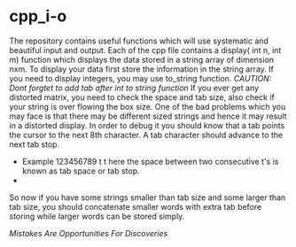 # cpp_i-o
The repository contains useful functions which will use systematic and beautiful input and output.
Each of the cpp file contains a display( int n, int m) function which displays the data stored in a string array of dimension nxm.
To display your data first store the information in the string array.
If you need to display integers, you may use to_string function. *CAUTION: Dont forgtet to add tab after int to string function*
If you ever get any distorted matrix, you need to check the space and tab size, also check if your string is over flowing the box size. 
One of the bad problems which you may face is that there may be different sized strings and hence it may result in a distorted display.
In order to debug it you should know that a tab points the cursor to the next 8th character. A tab character should advance to the next tab stop.
* Example
 123456789
 t       t
 here the space between two consecutive t's is known as tab space or tab stop.
*
So now if you have some strings smaller than tab size and some larger than tab size, you should concatenate smaller words with extra tab before storing while larger words can be stored simply.

*Mistakes Are Opportunities For Discoveries*

